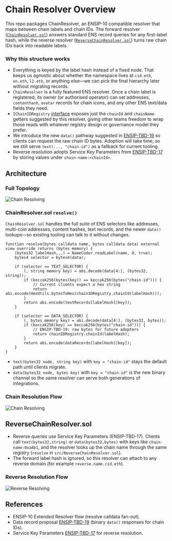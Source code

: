 # Chain Resolver Overview

This repo packages ChainResolver, an ENSIP-10 compatible resolver that maps between chain labels and chain IDs. The forward resolver ([`ChainResolver.sol`](src/ChainResolver.sol)) answers standard ENS record queries for any first-label hash, while the reverse resolver ([`ReverseChainResolver.sol`](src/ReverseChainResolver.sol)) turns raw chain IDs back into readable labels.

### Why this structure works
- Everything is keyed by the label hash instead of a fixed node. That keeps us agnostic about whether the namespace lives at `cid.eth`, `on.eth`, `l2.eth`, or anything else—we can pick the final hierarchy later without migrating records.
- `ChainResolver` is a fully featured ENS resolver. Once a chain label is registered, its owner (or authorised operator) can set addresses, `contenthash`, `avatar` records for chain icons, and any other ENS text/data fields they need.
- `IChainIDRegistry` [interface](https://github.com/nxt3d/chain-resolver/blob/bc5a00af4e3b8d196d90c454636120da3f71ff6a/src/ChainResolver.sol#L22) exposes just the `chainId` and `chainName` getters suggested by this resolver, giving other teams freedom to wrap those reads with whatever registry design or governance model they prefer.
- We introduce the new `data()` pathway suggested in [ENSIP-TBD-19](https://github.com/nxt3d/ensips/blob/ensip-ideas/ensips/ensip-TBD-19.md) so clients can request the raw chain ID bytes. Adoption will take time, so we still serve `text(..., "chain-id")` as a fallback for current tooling.
- Reverse resolution adopts Service Key Parameters from [ENSIP-TBD-17](https://github.com/nxt3d/ensips/blob/ensip-ideas/ensips/ensip-TBD-17.md) by storing values under `chain-name:<chainId>`.

## Architecture

### Full Topology
![Chain Resolving](img/contractflow.svg)

### ChainResolver.sol `resolve()`

`ChainResolver.sol` handles the full suite of ENS selectors like addresses, multi-coin addresses, content hashes, text records, and the newer `data()` lookups—so existing tooling can talk to it without changes. 

```solidity
function resolve(bytes calldata name, bytes calldata data) external view override returns (bytes memory) {
    (bytes32 labelHash,,,) = NameCoder.readLabel(name, 0, true);
    bytes4 selector = bytes4(data);

    if (selector == TEXT_SELECTOR) {
        (, string memory key) = abi.decode(data[4:], (bytes32, string));
        if (keccak256(bytes(key)) == keccak256(bytes("chain-id"))) {
            // Current clients expect a hex string
            return abi.encode(HexUtils.bytesToHex(chainIDRegistry.chainId(labelHash)));
        }
        return abi.encode(textRecords[labelHash][key]);
    }

    if (selector == DATA_SELECTOR) {
        (, bytes memory key) = abi.decode(data[4:], (bytes32, bytes));
        if (keccak256(key) == keccak256(bytes("chain-id"))) {
            // ENSIP-TBD-19: raw bytes for future adopters
            return chainIDRegistry.chainId(labelHash);
        }
        return abi.encode(dataRecords[labelHash][key]);
    }
}
```

- `text(bytes32 node, string key)` with `key = "chain-id"` stays the default path until clients migrate.
- `data(bytes32 node, bytes key)` with `key = "chain-id"` is the new binary channel so the same resolver can serve both generations of integrations.

### Chain Resolution Flow

![Chain Resolving](img/resolve.svg)

## ReverseChainResolver.sol

- Reverse queries use Service Key Parameters (ENSIP-TBD-17). Clients call `text(bytes32,string)` or `data(bytes32,bytes)` with keys like `chain-name:0xa4b1`, and the resolver looks up the chain name through the same registry (`resolve` in `src/ReverseChainResolver.sol`).
- The forward label hash is ignored, so this resolver can attach to any reverse domain (for example `reverse.name.cid.eth`).

### Reverse Resolution Flow

![Reverse Resolving](img/reverseresolve.svg)

## References

- ENSIP-10 Extended Resolver flow (resolve calldata fan-out).
- Data record proposal [ENSIP-TBD-19](https://github.com/nxt3d/ensips/blob/ensip-ideas/ensips/ensip-TBD-19.md) (binary `data()` responses for chain IDs).
- Service Key Parameters [ENSIP-TBD-17]( https://github.com/nxt3d/ensips/blob/ensip-ideas/ensips/ensip-TBD-17.md) for reverse resolution.